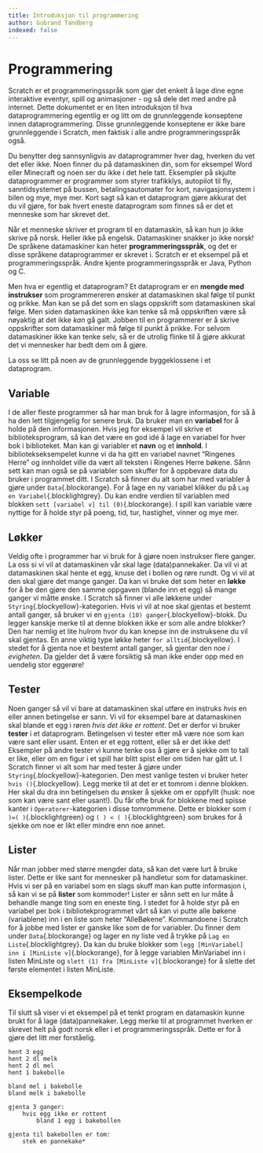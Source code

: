 ```yaml
---
title: Introduksjon til programmering
author: Gubrand Tandberg
indexed: false
---
```


# Programmering

Scratch er et programmeringsspråk som gjør det enkelt å lage dine egne interaktive eventyr, spill og animasjoner - og så dele det med andre på internet. Dette dokumentet er en liten introduksjon til hva dataprogrammering egentlig er og litt om de grunnleggende konseptene innen dataprogrammering. Disse grunnleggende konseptene er ikke bare grunnleggende i Scratch, men faktisk i alle andre programmeringsspråk også.

Du benytter deg sannsynligvis av dataprogrammer hver dag, hverken du vet det eller ikke. Noen finner du på datamaskinen din, som for eksempel Word eller Minecraft og noen ser du ikke i det hele tatt. Eksempler på skjulte dataprogrammer er programmer som styrer trafikklys, autopilot til fly,  sanntidsystemet på bussen, betalingsautomater for kort, navigasjonsystem i bilen og mye, mye mer. Kort sagt så kan et dataprogram gjøre akkurat det du vil gjøre, for bak hvert eneste dataprogram som finnes så er det et menneske som har skrevet det.

Når et menneske skriver et program til en datamaskin, så kan hun jo ikke skrive på norsk. Heller ikke på engelsk. Datamaskiner snakker jo ikke norsk! De språkene datamaskiner kan heter __programmeringsspråk__, og det er disse språkene dataprogrammer er skrevet i. Scratch er et eksempel på et programmeringsspråk. Andre kjente programmeringsspråk er Java, Python og C.

Men hva er egentlig et dataprogram? Et dataprogram er en __mengde med instrukser__ som programmereren ønsker at datamaskinen skal følge til punkt og prikke. Man kan se på det som en slags oppskrift som datamaskinen skal følge. Men siden datamaskinen ikke kan tenke så må oppskriften være så nøyaktig at det ikke *kan* gå galt. Jobben til en programmerer er å skrive oppskrifter som datamaskiner må følge til punkt å prikke. For selvom datamaskiner ikke kan tenke selv, så er de utrolig flinke til å gjøre akkurat det vi mennesker har bedt dem om å gjøre.

La oss se litt på noen av de grunnleggende byggeklossene i et dataprogram.

## Variable

I de aller fleste programmer så har man bruk for å lagre informasjon, for så å ha den lett tilgjengelig for senere bruk. Da bruker man en __variabel__ for å holde på den informasjonen. Hvis jeg for eksempel vil skrive et biblioteksprogram, så kan det være en god idé å lage en variabel for hver bok i biblioteket. Man kan gi variabler et __navn__ og et __innhold__. I bibliotekseksempelet kunne vi da ha gitt en variabel navnet “Ringenes Herre” og innholdet ville da vært all teksten i Ringenes Herre bøkene. Sånn sett kan man også se på variabler som skuffer for å oppbevare data du bruker i programmet ditt. I Scratch så finner du alt som har med variabler å gjøre under `Data`{.blockorange}. For å lage en ny variabel klikker du på `Lag en Variabel`{.blocklightgrey}. Du kan endre verdien til variablen med blokken `sett [variabel v] til (0)`{.blockorange}. I spill kan variable være nyttige for å holde styr på poeng, tid, tur, hastighet, vinner og mye mer.

## Løkker

Veldig ofte i programmer har vi bruk for å gjøre noen instrukser flere ganger. La oss si vi vil at datamaskinen vår skal lage (data)pannekaker. Da vil vi at datamaskinen skal hente et egg, knuse det i bollen og røre rundt. Og vi vil at den skal gjøre det mange ganger. Da kan vi bruke det som heter en __løkke__ for å be den gjøre den samme oppgaven (blande inn et egg) så mange ganger vi måtte ønske. I Scratch så finner vi alle løkkene under `Styring`{.blockyellow}-kategorien. Hvis vi vil at noe skal gjentas et bestemt antall ganger, så bruker vi en `gjenta (10) ganger`{.blockyellow}-blokk. Du legger kanskje merke til at denne blokken ikke er som alle andre blokker? Den har nemlig et lite hulrom hvor du kan knepse inn de instruksene du vil skal gjentas. En anne viktig type løkke heter `for alltid`{.blockyellow}. I stedet for å gjenta noe et bestemt antall ganger, så gjentar den noe *i evigheten*. Da gjelder det å være forsiktig så man ikke ender opp med en uendelig stor eggerøre!

## Tester

Noen ganger så vil vi bare at datamaskinen skal utføre en instruks *hvis* en eller annen betingelse er sann. Vi vil for eksempel bare at datamaskinen skal blande et egg i røren *hvis det ikke er rottent*. Det er derfor vi bruker __tester__ i et dataprogram. Betingelsen vi tester etter må være noe som kan være sant eller usant. Enten er et egg rottent, eller så er det ikke det! Eksempler på andre tester vi kunne tenke oss å gjøre er å sjekke om to tall er like, eller om en figur i et spill har blitt spist eller om tiden har gått ut. I Scratch finner vi alt som har med tester å gjøre under `Styring`{.blockyellow}-kategorien. Den mest vanlige testen vi bruker heter `hvis ()`{.blockyellow}. Legg merke til at det er et tomrom i denne blokken. Her skal du dra inn betingelsen du ønsker å sjekke om er oppfyllt (husk: noe som kan være sant eller usant!). Du får ofte bruk for blokkene med spisse kanter i `Operatorer`-kategorien i disse tomrommene. Dette er blokker som `( )=( )`{.blocklightgreen} og `( ) < ( )`{.blocklightgreen} som brukes for å sjekke om noe er likt eller mindre enn noe annet.

## Lister

Når man jobber med større mengder data, så kan det være lurt å bruke lister. Dette er like sant for mennesker på handletur som for datamaskiner. Hvis vi ser på en variabel som en slags skuff man kan putte informasjon i, så kan vi se på __lister__ som kommoder! Lister er sånn sett en lur måte å behandle mange ting som en eneste ting. I stedet for å holde styr på en variabel per bok i bibliotekprogrammet vårt så kan vi putte alle bøkene (variablene) inn i en liste som heter “AlleBøkene”. Kommandoene i Scratch for å jobbe med lister er ganske like som de for variabler. Du finner dem under `Data`{.blockorange} og lager en ny liste ved å trykke på `Lag en Liste`{.blocklightgrey}. Da kan du bruke blokker som `legg [MinVariabel] inn i [MinListe v]`{.blockorange}, for å legge variablen MinVariabel inn i listen MinListe og `slett (1) fra [MinListe v]`{.blockorange} for å slette det første elementet i listen MinListe.

## Eksempelkode

Til slutt så viser vi et eksempel på et tenkt program en datamaskin kunne brukt for å lage (data)pannekaker. Legg merke til at programmet hverken er skrevet helt på godt norsk eller i et programmeringsspråk. Dette er for å gjøre det litt mer forståelig.

	hent 3 egg
	hent 2 dl melk
	hent 2 dl mel
	hent 1 bakebolle

	bland mel i bakebolle
	bland melk i bakebolle

	gjenta 3 ganger:
		hvis egg ikke er rottent
			bland 1 egg i bakebollen

	gjenta til bakebollen er tom:
		stek en pannekake*
